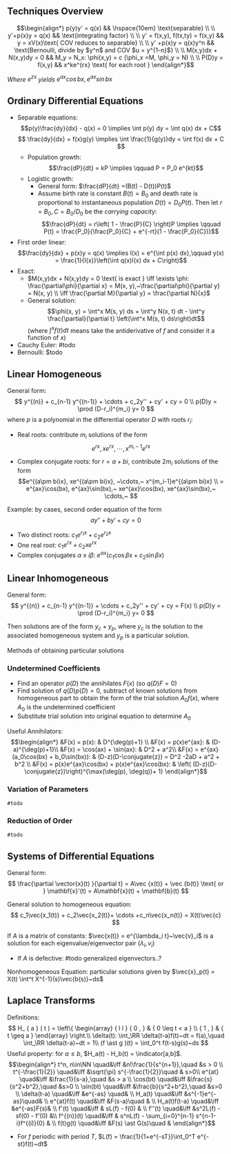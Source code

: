 ## Techniques Overview
$$\begin{align*}
p(y)y' = q(x) && \hspace{10em} \text{separable} \\ \\
y'+p(x)y = q(x) && \text{integrating factor} \\ \\
y' = f(x,y), f(tx,ty) = f(x,y) && y = xV(x)\text{ COV reduces to separable} \\ \\
y' +p(x)y = q(x)y^n && \text{Bernoulli, divide by $y^n$ and COV $u = y^{1-n}$} \\ \\
M(x,y)dx + N(x,y)dy = 0 && M_y = N_x: \phi(x,y) = c (\phi_x =M, \phi_y = N) \\ \\
P(D)y = f(x,y) && x^ke^{rx} \text{ for each root }
\end{align*}$$

*Where $e^{zx}$ yields $e^{ax}\cos bx, e^{ax}\sin bx$*

## Ordinary Differential Equations
- Separable equations:
$$p(y)\frac{dy}{dx} - q(x) = 0 \implies \int p(y) dy = \int q(x) dx + C$$
$$
\frac{dy}{dx} = f(x)g(y) \implies \int \frac{1}{g(y)}dy = \int f(x) dx + C
$$
	- Population growth: $$\frac{dP}{dt} = kP \implies \qquad P = P_0 e^{kt}$$
	- Logistic growth:
		- General form: $\frac{dP}{dt} =(B(t) - D(t))P(t)$
		- Assume birth rate is constant $B(t) = B_0$ and death rate is proportional to instantaneous population $D(t) = D_0 P(t)$. Then let $r = B_0, C = B_0/D_0$ be the *carrying capacity*:
		$$\frac{dP}{dt} = r\left( 1 - \frac{P}{C} \right)P \implies \qquad P(t) = \frac{P_0}{\frac{P_0}{C} + e^{-rt}(1 - \frac{P_0}{C})}$$
- First order linear: $$\frac{dy}{dx} + p(x)y = q(x) \implies I(x) = e^{\int p(x) dx},\qquad y(x) = \frac{1}{I(x)}\left(\int q(x)I(x) dx + C\right)$$
- Exact:
	- $M(x,y)dx + N(x,y)dy = 0 \text{ is exact } \iff \exists \phi: \frac{\partial\phi}{\partial x} = M(x, y),~\frac{\partial\phi}{\partial y} = N(x, y) \\ \iff \frac{\partial M}{\partial y} = \frac{\partial N}{x}$
	- General solution: $$\phi(x, y) = \int^x M(s, y) ds + \int^y N(x, t) dt - \int^y \frac{\partial}{\partial t} \left(\int^x M(s, t) ds\right)dt$$
	(where $\int^x f(t) dt$ means take the antiderivative of $f$ and consider it a function of $x$)
- Cauchy Euler: #todo
- Bernoulli: $todo

## Linear Homogeneous
General form:
$$
y^{(n)} + c_{n-1} y^{(n-1)} + \cdots + c_2y'' + cy' + cy = 0 \\
p(D)y = \prod (D-r_i)^{m_i} y= 0
$$
where $p$ is a polynomial in the differential operator $D$ with roots $r_i$:

- Real roots: contribute $m_i$ solutions of the form
	$$e^{rx}, xe^{rx}, \cdots, x^{m_i-1}e^{rx}$$

- Complex conjugate roots: for $r=a+bi$, contribute $2m_i$ solutions of the form
	$$e^{(a\pm bi)x}, xe^{(a\pm bi)x}, ~\cdots,~ x^{m_i-1}e^{(a\pm bi)x} \\
	= e^{ax}\cos(bx), e^{ax}\sin(bx),~ xe^{ax}\cos(bx), xe^{ax}\sin(bx),~ \cdots,~
	$$


Example: by cases, second order equation of the form $$ay'' + by' + cy = 0$$
- Two distinct roots: $c_1 e^{r_1 x} + c_2 e^{r_2 x}$
- One real root: $c_1 e^{rx} + c_2 x e^{rx}$
- Complex conjugates $\alpha \pm i \beta$: $e^{\alpha x}(c_1 \cos \beta x + c_2 \sin \beta x)$

## Linear Inhomogeneous
General form:
$$
y^{(n)} + c_{n-1} y^{(n-1)} + \cdots + c_2y'' + cy' + cy = F(x) \\
p(D)y = \prod (D-r_i)^{m_i} y= 0
$$

Then solutions are of the form $y_c + y_p$, where $y_c$ is the solution to the associated homogeneous system and $y_p$ is a particular solution.

Methods of obtaining particular solutions

### Undetermined Coefficients
- Find an operator $p(D)$ the annihilates $F(x)$ (so $q(D)F = 0$)
- Find solution of $q(D)p(D) = 0$, subtract of known solutions from homogeneous part to obtain the form of the trial solution $A_0f(x)$, where $A_0$ is the undetermined coefficient
- Substitute trial solution into original equation to determine $A_0$

Useful Annihilators:
$$\begin{align*}
&F(x) = p(x): & D^{\deg(p)+1} \\
&F(x) = p(x)e^{ax}: & (D-a)^{\deg(p)+1}\\
&F(x) = \cos(ax) + \sin(ax): & D^2 + a^2\\
&F(x) = e^{ax}(a_0\cos(bx) + b_0\sin(bx)): & (D-z)(D-\conjugate{z}) = D^2 -2aD + a^2 + b^2 \\
&F(x) = p(x)e^{ax}\cos(bx) + p(x)e^{ax}\cos(bx): & \left( (D-z)(D-\conjugate{z})\right)^{\max(\deg(p), \deg(q))+ 1}
\end{align*}$$


### Variation of Parameters
	#todo

### Reduction of Order
	#todo

## Systems of Differential Equations
General form: 
$$
\frac{\partial \vector{x}(t) }{\partial t} = A\vec {x(t)} + \vec {b(t)} \text{ or } \mathbf{x}'(t) = A\mathbf{x}(t) + \mathbf{b}(t)
$$

General solution to homogeneous equation:
$$
c_1\vec{x_1(t)} + c_2\vec{x_2(t)}+ \cdots +c_n\vec{x_n(t)} = X(t)\vec{c}
$$


If $A$ is a matrix of constants: $\vec{x(t)} = e^{\lambda_i t}~\vec{v}_i$ is a solution for each eigenvalue/eigenvector pair $(\lambda_i, v_i)$
- If $A$ is defective: #todo generalized eigenvectors..?

Nonhomogeneous Equation: particular solutions given by $\vec{x}_p(t) = X(t) \int^t X^{-1}(s)\vec{b(s)}~ds$

## Laplace Transforms
Definitions:
$$ H_ { a } ( t ) = \left\{ \begin{array} { l l } { 0 , } & { 0 \leq t < a } \\ { 1 , } & { t \geq a } \end{array} \right.\\
\delta(t): \int_\RR \delta(t-a)f(t)~dt = f(a),\quad \int_\RR \delta(t-a)~dt = 1\\
(f \ast g )(t) = \int_0^t f(t-s)g(s)~ds
$$
Useful property: for $a\leq b$, $H_a(t) - H_b(t) = \indicator[a,b]$.
$$\begin{align*}
t^n, n\in\NN \quad&\iff  &n!\frac{1}{s^{n+1}},\quad &s > 0 \\
t^{-\frac{1}{2}} \quad&\iff &\sqrt{\pi} s^{-\frac{1}{2}}\quad & s>0\\
e^{at} \quad&\iff &\frac{1}{s-a},\quad &s > a \\
\cos(bt) \quad&\iff &\frac{s}{s^2+b^2},\quad &s>0 \\
\sin(bt) \quad&\iff &\frac{b}{s^2+b^2},\quad &s>0 \\
\delta(t-a) \quad&\iff &e^{-as} \quad& \\
H_a(t) \quad&\iff &s^{-1}e^{-as}\quad& \\
e^{at}f(t) \quad&\iff &F(s-a)\quad & \\
H_a(t)f(t-a) \quad&\iff &e^{-as}F(s)& \\
f'(t) \quad&\iff & sL(f) - f(0) & \\
f''(t) \quad&\iff &s^2L(f) -sf(0) - f'(0) &\\
f^{(n)}(t) \quad&\iff & s^nL(f) - \sum_{i=0}^{n-1} s^{n-1-i}f^{(i)}(0) & \\
f(t)g(t) \quad&\iff &F(s) \ast G(s)\quad &
\end{align*}$$

- For $f$ periodic with period $T$, $L(f) = \frac{1}{1+e^{-sT}}\int_0^T e^{-st}f(t)~dt$
